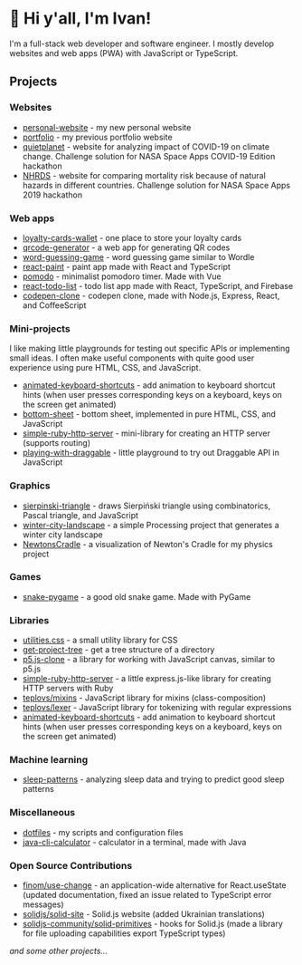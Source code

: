 # 👋 Hi y'all, I'm Ivan!

I'm a full-stack web developer and software engineer. I mostly develop websites and web apps (PWA) with JavaScript or TypeScript.

## Projects

### Websites

- [personal-website](https://github.com/ivteplo/personal-website) - my new personal website
- [portfolio](https://github.com/ivteplo/portfolio) - my previous portfolio website
- [quietplanet](https://github.com/Apareshka/ds_quietplanet) - website for analyzing impact of COVID-19 on climate change. Challenge solution for NASA Space Apps COVID-19 Edition hackathon
- [NHRDS](https://github.com/Apareshka/NHRDS) - website for comparing mortality risk because of natural hazards in different countries. Challenge solution for NASA Space Apps 2019 hackathon

### Web apps

- [loyalty-cards-wallet](https://github.com/ivteplo/loyalty-cards-wallet) - one place to store your loyalty cards
- [qrcode-generator](https://github.com/ivteplo/qrcode-generator) - a web app for generating QR codes
- [word-guessing-game](https://github.com/ivteplo/word-guessing-game) - word guessing game similar to Wordle
- [react-paint](https://github.com/ivteplo/react-paint) - paint app made with React and TypeScript
- [pomodo](https://github.com/ivteplo/pomodo) - minimalist pomodoro timer. Made with Vue
- [react-todo-list](https://github.com/ivteplo/react-todo-list) - todo list app made with React, TypeScript, and Firebase
- [codepen-clone](https://github.com/ivteplo/codepen-clone) - codepen clone, made with Node.js, Express, React, and CoffeeScript

### Mini-projects

I like making little playgrounds for testing out specific APIs or implementing small ideas. I often make useful components with quite good user experience using pure HTML, CSS, and JavaScript.

- [animated-keyboard-shortcuts](https://github.com/ivteplo/animated-keyboard-shortcuts) - add animation to keyboard shortcut hints (when user presses corresponding keys on a keyboard, keys on the screen get animated)
- [bottom-sheet](https://github.com/ivteplo/bottom-sheet) - bottom sheet, implemented in pure HTML, CSS, and JavaScript
- [simple-ruby-http-server](https://github.com/ivteplo/simple-ruby-http-server) - mini-library for creating an HTTP server (supports routing)
- [playing-with-draggable](https://github.com/ivteplo/playing-with-draggable) - little playground to try out Draggable API in JavaScript

### Graphics

- [sierpinski-triangle](https://github.com/ivteplo/sierpinski-triangle) - draws Sierpiński triangle using combinatorics, Pascal triangle, and JavaScript
- [winter-city-landscape](https://github.com/ivteplo/winter-city-landscape) - a simple Processing project that generates a winter city landscape
- [NewtonsCradle](https://github.com/ivteplo/NewtonsCradle) - a visualization of Newton's Cradle for my physics project

### Games

- [snake-pygame](https://github.com/ivteplo/snake-pygame) - a good old snake game. Made with PyGame

### Libraries

- [utilities.css](https://github.com/ivteplo/utilities.css) - a small utility library for CSS
- [get-project-tree](https://github.com/ivteplo/get-project-tree) - get a tree structure of a directory
- [p5.js-clone](https://github.com/ivteplo/p5.js-clone) - a library for working with JavaScript canvas, similar to p5.js
- [simple-ruby-http-server](https://github.com/ivteplo/simple-ruby-http-server) - a little express.js-like library for creating HTTP servers with Ruby
- [teplovs/mixins](https://github.com/teplovs/mixins) - JavaScript library for mixins (class-composition)
- [teplovs/lexer](https://github.com/teplovs/lexer) - JavaScript library for tokenizing with regular expressions
- [animated-keyboard-shortcuts](https://github.com/ivteplo/animated-keyboard-shortcuts) - add animation to keyboard shortcut hints (when user presses corresponding keys on a keyboard, keys on the screen get animated)

### Machine learning

- [sleep-patterns](https://github.com/ivteplo/sleep-patterns) - analyzing sleep data and trying to predict good sleep patterns

### Miscellaneous

- [dotfiles](https://github.com/ivteplo/dotfiles) - my scripts and configuration files
- [java-cli-calculator](https://github.com/ivteplo/java-cli-calculator) - calculator in a terminal, made with Java

### Open Source Contributions

- [finom/use-change](https://github.com/finom/use-change) - an application-wide alternative for React.useState (updated documentation, fixed an issue related to TypeScript error messages)
- [solidjs/solid-site](https://github.com/solidjs/solid-site) - Solid.js website (added Ukrainian translations)
- [solidjs-community/solid-primitives](https://github.com/solidjs-community/solid-primitives) - hooks for Solid.js (made a library for file uploading capabilities export TypeScript types)

_and some other projects..._
